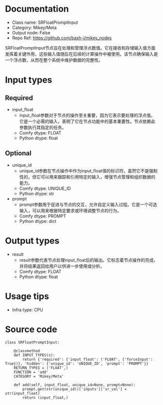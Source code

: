 # Documentation
- Class name: SRFloatPromptInput
- Category: Mikey/Meta
- Output node: False
- Repo Ref: https://github.com/bash-j/mikey_nodes

SRFloatPromptInput节点旨在处理和管理浮点数值。它在接收和存储输入值方面发挥着关键作用，这些输入值随后在后续的计算操作中被使用。该节点确保输入是一个浮点数，从而在整个系统中维护数据的完整性。

# Input types
## Required
- input_float
    - input_float参数对于节点的操作至关重要，因为它表示要处理的浮点值。它是一个必需的输入，表明了它在节点功能中的基本重要性。节点依赖此参数执行其指定的任务。
    - Comfy dtype: FLOAT
    - Python dtype: float
## Optional
- unique_id
    - unique_id参数在节点操作中作为input_float值的标识符。虽然它不是强制性的，但它可以用来跟踪和引用特定的输入，增强节点管理和组织数据的能力。
    - Comfy dtype: UNIQUE_ID
    - Python dtype: str
- prompt
    - prompt参数用于促进与节点的交互，允许自定义输入过程。它是一个可选输入，可以用来根据特定要求或环境调整节点的行为。
    - Comfy dtype: PROMPT
    - Python dtype: dict

# Output types
- result
    - result参数代表节点处理input_float后的输出。它标志着节点操作的完成，并将结果返回给用户以供进一步使用或分析。
    - Comfy dtype: FLOAT
    - Python dtype: float

# Usage tips
- Infra type: CPU

# Source code
```
class SRFloatPromptInput:

    @classmethod
    def INPUT_TYPES(s):
        return {'required': {'input_float': ('FLOAT', {'forceInput': True})}, 'hidden': {'unique_id': 'UNIQUE_ID', 'prompt': 'PROMPT'}}
    RETURN_TYPES = ('FLOAT',)
    FUNCTION = 'add'
    CATEGORY = 'Mikey/Meta'

    def add(self, input_float, unique_id=None, prompt=None):
        prompt.get(str(unique_id))['inputs']['sr_val'] = str(input_float)
        return (input_float,)
```